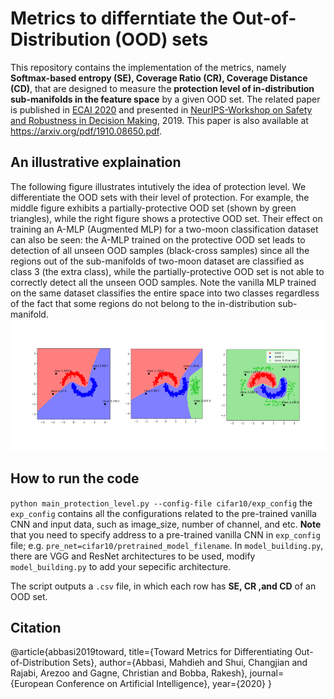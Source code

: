 # Metrics to differntiate the Out-of-Distribution (OOD) sets
This repository contains the implementation of the metrics, namely **Softmax-based entropy (SE), Coverage Ratio (CR), Coverage Distance (CD)**, that are designed to measure the **protection level of in-distribution sub-manifolds in the feature space** by a given OOD set. The related paper is published in [ECAI 2020](http://ecai2020.eu/) and presented in [NeurIPS-Workshop on Safety and Robustness in Decision Making](https://sites.google.com/view/neurips19-safe-robust-workshop), 2019. This paper is also available at <https://arxiv.org/pdf/1910.08650.pdf>. 

## An illustrative explaination
The following figure illustrates intutively the idea of protection level. We differentiate the OOD sets with their level of protection. For example, the middle figure exhibits a partially-protective OOD set (shown by green triangles), while the right figure shows a protective OOD set. Their effect on
training an A-MLP (Augmented MLP) for a two-moon classification dataset can also be seen: the A-MLP trained on the protective OOD set leads to detection of all unseen OOD samples (black-cross samples) since all the regions out of the sub-manifolds of two-moon dataset are classified as class 3 (the extra class), while the partially-protective OOD set is not able to correctly detect all the unseen OOD samples. Note the vanilla MLP trained on the same dataset classifies the entire space into two classes regardless of the fact that some regions do not belong to the in-distribution sub-manifold.
![](protection_level.png)



## How to run the code
`python main_protection_level.py --config-file cifar10/exp_config`
the `exp_config` contains all the configurations related to the pre-trained vanilla CNN and input data, such as image_size, number of channel, and etc. **Note** that you need to specify address to a pre-trained vanilla CNN in `exp_config` file; e.g. `pre_net=cifar10/pretrained_model_filename`. In `model_building.py`, there are VGG and ResNet architectures to be used, modify `model_building.py` to add your sepecific architecture. 

The script outputs a `.csv` file, in which each row has **SE, CR ,and CD** of an OOD set.

## Citation
@article{abbasi2019toward,
  title={Toward Metrics for Differentiating Out-of-Distribution Sets},
  author={Abbasi, Mahdieh and Shui, Changjian and Rajabi, Arezoo and Gagne, Christian and Bobba, Rakesh},
  journal={European Conference on Artificial Intelligence},
  year={2020}
}



